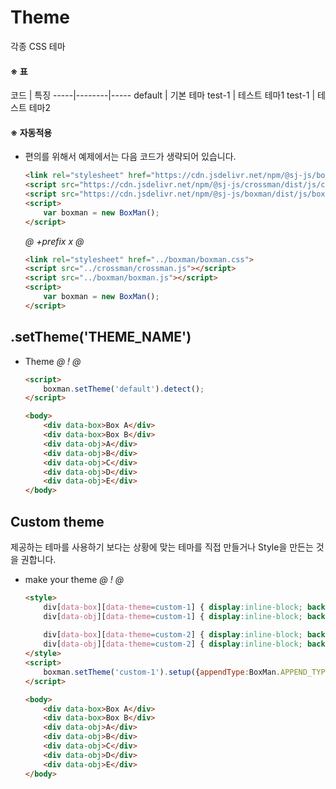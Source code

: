 # Theme
각종 CSS 테마  
        
#### ※ 표
코드 | 특징
-----|--------|-----
default | 기본 테마
test-1 | 테스트 테마1
test-1 | 테스트 테마2

#### ※ 자동적용
- 편의를 위해서 예제에서는 다음 코드가 생략되어 있습니다.
    ```html
    <link rel="stylesheet" href="https://cdn.jsdelivr.net/npm/@sj-js/boxman/dist/css/boxman.min.css">
    <script src="https://cdn.jsdelivr.net/npm/@sj-js/crossman/dist/js/crossman.min.js"></script>
    <script src="https://cdn.jsdelivr.net/npm/@sj-js/boxman/dist/js/boxman.min.js"></script>
    <script>
        var boxman = new BoxMan();
    </script>
    ```
    
    *@* *+prefix* *x* *@* 
    ```html
    <link rel="stylesheet" href="../boxman/boxman.css">
    <script src="../crossman/crossman.js"></script>
    <script src="../boxman/boxman.js"></script>
    <script> 
        var boxman = new BoxMan();
    </script>
    ```
  
  

## .setTheme('THEME_NAME')
- Theme
    *@* *!* *@*
    ```html
    <script>
        boxman.setTheme('default').detect();     
    </script>
    
    <body>
        <div data-box>Box A</div>
        <div data-box>Box B</div>
        <div data-obj>A</div>
        <div data-obj>B</div>
        <div data-obj>C</div>
        <div data-obj>D</div>
        <div data-obj>E</div>
    </body>
    ```
  
## Custom theme
제공하는 테마를 사용하기 보다는 상황에 맞는 테마를 직접 만들거나 Style을 만든는 것을 권합니다.  
- make your theme
    *@* *!* *@*
    ```html
    <style>
        div[data-box][data-theme=custom-1] { display:inline-block; background:#77ccee; border:2px solid #AAAAAA; border-radius:15px; width:150px; min-height:80px; vertical-align:top; }
        div[data-obj][data-theme=custom-1] { display:inline-block; background:#aa99bb; border:2px solid #EEEEEE; border-radius:15px; width:30px; height:30px; vertical-align:top; }
            
        div[data-box][data-theme=custom-2] { display:inline-block; background:#FFFFFF; border:2px solid #3F7F5F; border-radius:5px; width:150px; min-height:80px; vertical-align:top; }
        div[data-obj][data-theme=custom-2] { display:inline-block; background:#FFFFFF; border:2px solid #665856; border-radius:5px; width:30px; height:30px; vertical-align:top; }
    </style>
    <script>
        boxman.setTheme('custom-1').setup({appendType:BoxMan.APPEND_TYPE_BETWEEN}).detect();
    </script>
    
    <body>
        <div data-box>Box A</div>
        <div data-box>Box B</div>        
        <div data-obj>A</div>
        <div data-obj>B</div>
        <div data-obj>C</div>
        <div data-obj>D</div>
        <div data-obj>E</div>
    </body>
    ```  